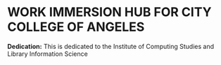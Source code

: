# WORK IMMERSION HUB FOR CITY COLLEGE OF ANGELES 

**Dedication:** This is dedicated to the Institute of Computing Studies and Library Information Science 

